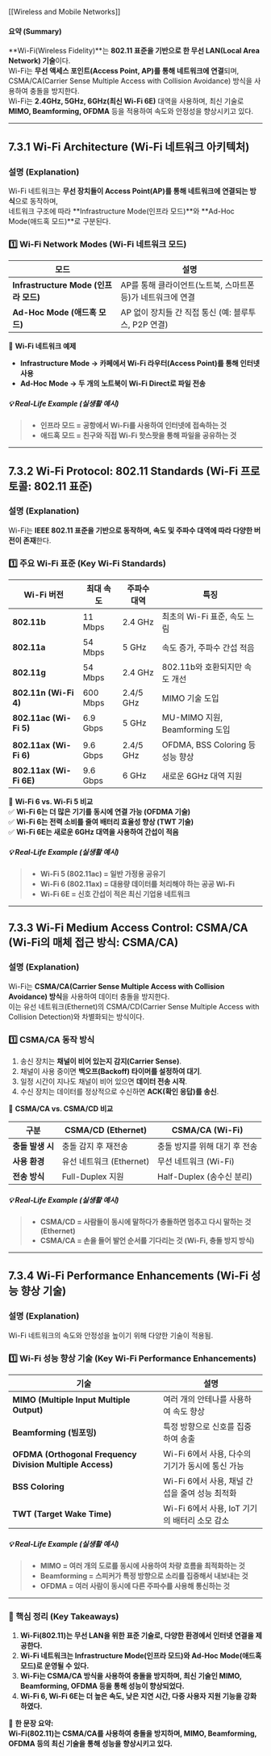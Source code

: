 [[Wireless and Mobile Networks]]


#### **요약 (Summary)**

**Wi-Fi(Wireless Fidelity)**는 **802.11 표준을 기반으로 한 무선 LAN(Local Area Network) 기술**이다.  
Wi-Fi는 **무선 액세스 포인트(Access Point, AP)를 통해 네트워크에 연결**되며,  
CSMA/CA(Carrier Sense Multiple Access with Collision Avoidance) 방식을 사용하여 충돌을 방지한다.  
Wi-Fi는 **2.4GHz, 5GHz, 6GHz(최신 Wi-Fi 6E)** 대역을 사용하며, 최신 기술로 **MIMO, Beamforming, OFDMA** 등을 적용하여 속도와 안정성을 향상시키고 있다.

---

## **7.3.1 Wi-Fi Architecture (Wi-Fi 네트워크 아키텍처)**

### **설명 (Explanation)**

Wi-Fi 네트워크는 **무선 장치들이 Access Point(AP)를 통해 네트워크에 연결되는 방식**으로 동작하며,  
네트워크 구조에 따라 **Infrastructure Mode(인프라 모드)**와 **Ad-Hoc Mode(애드혹 모드)**로 구분된다.

### **1️⃣ Wi-Fi Network Modes (Wi-Fi 네트워크 모드)**

|모드|설명|
|---|---|
|**Infrastructure Mode (인프라 모드)**|AP를 통해 클라이언트(노트북, 스마트폰 등)가 네트워크에 연결|
|**Ad-Hoc Mode (애드혹 모드)**|AP 없이 장치들 간 직접 통신 (예: 블루투스, P2P 연결)|

📌 **Wi-Fi 네트워크 예제**

- **Infrastructure Mode → 카페에서 Wi-Fi 라우터(Access Point)를 통해 인터넷 사용**
- **Ad-Hoc Mode → 두 개의 노트북이 Wi-Fi Direct로 파일 전송**

##### **💡 Real-Life Example (실생활 예시)**

> - **인프라 모드 = 공항에서 Wi-Fi를 사용하여 인터넷에 접속하는 것**
> - **애드혹 모드 = 친구와 직접 Wi-Fi 핫스팟을 통해 파일을 공유하는 것**

---

## **7.3.2 Wi-Fi Protocol: 802.11 Standards (Wi-Fi 프로토콜: 802.11 표준)**

### **설명 (Explanation)**

Wi-Fi는 **IEEE 802.11 표준을 기반으로 동작하며, 속도 및 주파수 대역에 따라 다양한 버전이 존재**한다.

### **1️⃣ 주요 Wi-Fi 표준 (Key Wi-Fi Standards)**

|Wi-Fi 버전|최대 속도|주파수 대역|특징|
|---|---|---|---|
|**802.11b**|11 Mbps|2.4 GHz|최초의 Wi-Fi 표준, 속도 느림|
|**802.11a**|54 Mbps|5 GHz|속도 증가, 주파수 간섭 적음|
|**802.11g**|54 Mbps|2.4 GHz|802.11b와 호환되지만 속도 개선|
|**802.11n (Wi-Fi 4)**|600 Mbps|2.4/5 GHz|MIMO 기술 도입|
|**802.11ac (Wi-Fi 5)**|6.9 Gbps|5 GHz|MU-MIMO 지원, Beamforming 도입|
|**802.11ax (Wi-Fi 6)**|9.6 Gbps|2.4/5 GHz|OFDMA, BSS Coloring 등 성능 향상|
|**802.11ax (Wi-Fi 6E)**|9.6 Gbps|6 GHz|새로운 6GHz 대역 지원|

📌 **Wi-Fi 6 vs. Wi-Fi 5 비교**  
✅ **Wi-Fi 6는 더 많은 기기를 동시에 연결 가능 (OFDMA 기술)**  
✅ **Wi-Fi 6는 전력 소비를 줄여 배터리 효율성 향상 (TWT 기술)**  
✅ **Wi-Fi 6E는 새로운 6GHz 대역을 사용하여 간섭이 적음**

##### **💡 Real-Life Example (실생활 예시)**

> - **Wi-Fi 5 (802.11ac) = 일반 가정용 공유기**
> - **Wi-Fi 6 (802.11ax) = 대용량 데이터를 처리해야 하는 공공 Wi-Fi**
> - **Wi-Fi 6E = 신호 간섭이 적은 최신 기업용 네트워크**

---

## **7.3.3 Wi-Fi Medium Access Control: CSMA/CA (Wi-Fi의 매체 접근 방식: CSMA/CA)**

### **설명 (Explanation)**

Wi-Fi는 **CSMA/CA(Carrier Sense Multiple Access with Collision Avoidance) 방식**을 사용하여 데이터 충돌을 방지한다.  
이는 유선 네트워크(Ethernet)의 CSMA/CD(Carrier Sense Multiple Access with Collision Detection)와 차별화되는 방식이다.

### **1️⃣ CSMA/CA 동작 방식**

1. 송신 장치는 **채널이 비어 있는지 감지(Carrier Sense)**.
2. 채널이 사용 중이면 **백오프(Backoff) 타이머를 설정하여 대기**.
3. 일정 시간이 지나도 채널이 비어 있으면 **데이터 전송 시작**.
4. 수신 장치는 데이터를 정상적으로 수신하면 **ACK(확인 응답)를 송신**.

📌 **CSMA/CA vs. CSMA/CD 비교**

|구분|CSMA/CD (Ethernet)|CSMA/CA (Wi-Fi)|
|---|---|---|
|**충돌 발생 시**|충돌 감지 후 재전송|충돌 방지를 위해 대기 후 전송|
|**사용 환경**|유선 네트워크 (Ethernet)|무선 네트워크 (Wi-Fi)|
|**전송 방식**|Full-Duplex 지원|Half-Duplex (송수신 분리)|

##### **💡 Real-Life Example (실생활 예시)**

> - **CSMA/CD = 사람들이 동시에 말하다가 충돌하면 멈추고 다시 말하는 것 (Ethernet)**
> - **CSMA/CA = 손을 들어 발언 순서를 기다리는 것 (Wi-Fi, 충돌 방지 방식)**

---

## **7.3.4 Wi-Fi Performance Enhancements (Wi-Fi 성능 향상 기술)**

### **설명 (Explanation)**

Wi-Fi 네트워크의 속도와 안정성을 높이기 위해 다양한 기술이 적용됨.

### **1️⃣ Wi-Fi 성능 향상 기술 (Key Wi-Fi Performance Enhancements)**

| 기술                                                        | 설명                              |
| --------------------------------------------------------- | ------------------------------- |
| **MIMO (Multiple Input Multiple Output)**                 | 여러 개의 안테나를 사용하여 속도 향상           |
| **Beamforming (빔포밍)**                                     | 특정 방향으로 신호를 집중하여 송출             |
| **OFDMA (Orthogonal Frequency Division Multiple Access)** | Wi-Fi 6에서 사용, 다수의 기기가 동시에 통신 가능 |
| **BSS Coloring**                                          | Wi-Fi 6에서 사용, 채널 간섭을 줄여 성능 최적화  |
| **TWT (Target Wake Time)**                                | Wi-Fi 6에서 사용, IoT 기기의 배터리 소모 감소 |

##### **💡 Real-Life Example (실생활 예시)**

> - **MIMO = 여러 개의 도로를 동시에 사용하여 차량 흐름을 최적화하는 것**
> - **Beamforming = 스피커가 특정 방향으로 소리를 집중해서 내보내는 것**
> - **OFDMA = 여러 사람이 동시에 다른 주파수를 사용해 통신하는 것**

---

### **📌 핵심 정리 (Key Takeaways)**

1. **Wi-Fi(802.11)는 무선 LAN을 위한 표준 기술로, 다양한 환경에서 인터넷 연결을 제공한다.**
2. **Wi-Fi 네트워크는 Infrastructure Mode(인프라 모드)와 Ad-Hoc Mode(애드혹 모드)로 운영될 수 있다.**
3. **Wi-Fi는 CSMA/CA 방식을 사용하여 충돌을 방지하며, 최신 기술인 MIMO, Beamforming, OFDMA 등을 통해 성능이 향상되었다.**
4. **Wi-Fi 6, Wi-Fi 6E는 더 높은 속도, 낮은 지연 시간, 다중 사용자 지원 기능을 강화하였다.**

🚀 **한 문장 요약:**  
**Wi-Fi(802.11)는 CSMA/CA를 사용하여 충돌을 방지하며, MIMO, Beamforming, OFDMA 등의 최신 기술을 통해 성능을 향상시키고 있다.**

